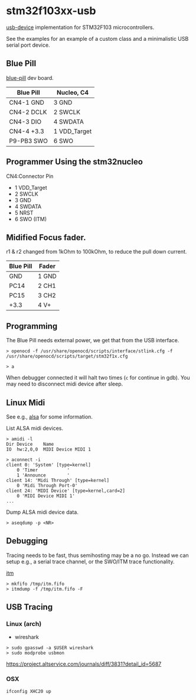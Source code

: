 stm32f103xx-usb
===============

[usb-device](https://github.com/mvirkkunen/usb-device) implementation for STM32F103
microcontrollers.

See the examples for an example of a custom class and a minimalistic USB serial port device.

## Blue Pill

[blue-pill](https://os.mbed.com/users/hudakz/code/STM32F103C8T6_Hello) dev board.

| Blue Pill  | Nucleo, C4   |
| ---------- | ------------ |
| CN4-1 GND  | 3 GND        |
| CN4-2 DCLK | 2 SWCLK      |
| CN4-3 DIO  | 4 SWDATA     |
| CN4-4 +3.3 | 1 VDD_Target |
| P9-PB3 SWO | 6 SWO        | 

## Programmer Using the stm32nucleo

CN4:Connector
Pin
- 1 VDD_Target
- 2 SWCLK
- 3 GND
- 4 SWDATA
- 5 NRST
- 6 SWO (ITM)

## Midified Focus fader.

r1 & r2 changed from 1kOhm to 100kOhm, to reduce the pull down current. 

| Blue Pill | Fader |
| --------- | ----- |
| GND       | 1 GND |
| PC14      | 2 CH1 |
| PC15      | 3 CH2 |
| +3.3      | 4 V+  |

## Programming

The Blue Pill needs external power, we get that from the USB interface.

``` shell
> openocd -f /usr/share/openocd/scripts/interface/stlink.cfg -f /usr/share/openocd/scripts/target/stm32f1x.cfg
```

``` shell
> a
```

When debugger connected it will halt two times (`c` for continue in gdb). You may need to disconnect midi device after sleep.

## Linux Midi

See e.g., [alsa](http://tedfelix.com/linux/linux-midi.html) for some information.

List ALSA midi devices.

``` shell
> amidi -l
Dir Device    Name
IO  hw:2,0,0  MIDI Device MIDI 1
```

``` shell
> aconnect -i
client 0: 'System' [type=kernel]
    0 'Timer           '
    1 'Announce        '
client 14: 'Midi Through' [type=kernel]
    0 'Midi Through Port-0'
client 24: 'MIDI Device' [type=kernel,card=2]
    0 'MIDI Device MIDI 1'
...
```


Dump ALSA midi device data.

``` shell
> aseqdump -p <NR>
```

## Debugging

Tracing needs to be fast, thus semihosting may be a no go. Instead we can setup e.g., a serial trace channel, or the SWO/ITM trace functionality.

[itm](https://blog.japaric.io/itm/)

``` shell
> mkfifo /tmp/itm.fifo
> itmdump -f /tmp/itm.fifo -F
```

## USB Tracing

### Linux (arch)

- wireshark 

``` shell
> sudo gpasswd -a $USER wireshark
> sudo modprobe usbmon
```

https://project.altservice.com/journals/diff/3831?detail_id=5687

### OSX

``` shell
ifconfig XHC20 up
```

